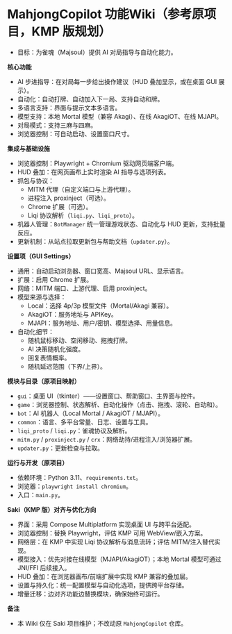 # MahjongCopilot 功能Wiki（参考原项目，KMP 版规划）

- 目标：为雀魂（Majsoul）提供 AI 对局指导与自动化能力。

**核心功能**
- AI 步进指导：在对局每一步给出操作建议（HUD 叠加显示，或在桌面 GUI 展示）。
- 自动化：自动打牌、自动加入下一局、支持自动和牌。
- 多语言支持：界面与提示文本多语言。
- 模型支持：本地 Mortal 模型（兼容 Akagi）、在线 AkagiOT、在线 MJAPI。
- 对局模式：支持三麻与四麻。
- 浏览器控制：可自动启动、设置窗口尺寸。

**集成与基础设施**
- 浏览器控制：Playwright + Chromium 驱动网页端客户端。
- HUD 叠加：在网页画布上实时渲染 AI 指导与选项列表。
- 抓包与协议：
  - MITM 代理（自定义端口与上游代理）。
  - 进程注入 proxinject（可选）。
  - Chrome 扩展（可选）。
  - Liqi 协议解析（`liqi.py`、`liqi_proto`）。
- 机器人管理：`BotManager` 统一管理游戏状态、自动化与 HUD 更新，支持批量反应。
- 更新机制：从站点拉取更新包与帮助文档（`updater.py`）。

**设置项（GUI Settings）**
- 通用：自动启动浏览器、窗口宽高、Majsoul URL、显示语言。
- 扩展：启用 Chrome 扩展。
- 网络：MITM 端口、上游代理、启用 proxinject。
- 模型来源与选择：
  - Local：选择 4p/3p 模型文件（Mortal/Akagi 兼容）。
  - AkagiOT：服务地址与 APIKey。
  - MJAPI：服务地址、用户/密钥、模型选择、用量信息。
- 自动化细节：
  - 随机鼠标移动、空闲移动、拖拽打牌。
  - AI 决策随机化强度。
  - 回复表情概率。
  - 随机延迟范围（下界/上界）。

**模块与目录（原项目映射）**
- `gui`：桌面 UI（tkinter）——设置窗口、帮助窗口、主界面与控件。
- `game`：浏览器控制、状态解析、自动化操作（点击、拖拽、滚轮、自动和）。
- `bot`：AI 机器人（Local Mortal / AkagiOT / MJAPI）。
- `common`：语言、多平台常量、日志、设置与工具。
- `liqi_proto` / `liqi.py`：雀魂协议及解析。
- `mitm.py` / `proxinject.py` / `crx`：网络劫持/进程注入/浏览器扩展。
- `updater.py`：更新检查与拉取。

**运行与开发（原项目）**
- 依赖环境：Python 3.11、`requirements.txt`。
- 浏览器：`playwright install chromium`。
- 入口：`main.py`。

**Saki（KMP 版）对齐与优化方向**
- 界面：采用 Compose Multiplatform 实现桌面 UI 与跨平台适配。
- 浏览器控制：替换 Playwright，评估 KMP 可用 WebView/嵌入方案。
- 网络层：在 KMP 中实现 Liqi 协议解析与消息流转；评估 MITM/注入替代实现。
- 模型接入：优先对接在线模型（MJAPI/AkagiOT）；本地 Mortal 模型可通过 JNI/FFI 后续接入。
- HUD 叠加：在浏览器画布/前端扩展中实现 KMP 兼容的叠加层。
- 设置与持久化：统一配置模型与自动化选项，提供跨平台存储。
- 增量迁移：边对齐功能边替换模块，确保始终可运行。

**备注**
- 本 Wiki 仅在 Saki 项目维护；不改动原 `MahjongCopilot` 仓库。